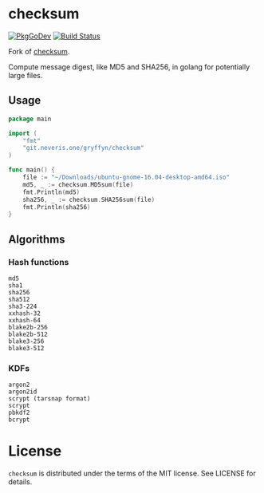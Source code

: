 checksum
==
[![PkgGoDev](https://pkg.go.dev/badge/git.neveris.one/gryffyn/checksum)](https://pkg.go.dev/git.neveris.one/gryffyn/checksum)
[![Build Status](https://ci.neveris.one/api/badges/gryffyn/checksum/status.svg)](https://ci.neveris.one/gryffyn/checksum)

Fork of [checksum](https://github.com/codingsince1985/checksum).

Compute message digest, like MD5 and SHA256, in golang for potentially large files.

Usage
--
```go
package main

import (
	"fmt"
	"git.neveris.one/gryffyn/checksum"
)

func main() {
	file := "~/Downloads/ubuntu-gnome-16.04-desktop-amd64.iso"
	md5, _ := checksum.MD5sum(file)
	fmt.Println(md5)
	sha256, _ := checksum.SHA256sum(file)
	fmt.Println(sha256)
}
```

Algorithms
--
### Hash functions
```
md5
sha1
sha256
sha512
sha3-224
xxhash-32
xxhash-64
blake2b-256
blake2b-512
blake3-256
blake3-512
```

### KDFs
```
argon2
argon2id
scrypt (tarsnap format)
scrypt
pbkdf2
bcrypt
```

License
==
`checksum` is distributed under the terms of the MIT license. See LICENSE for details.
